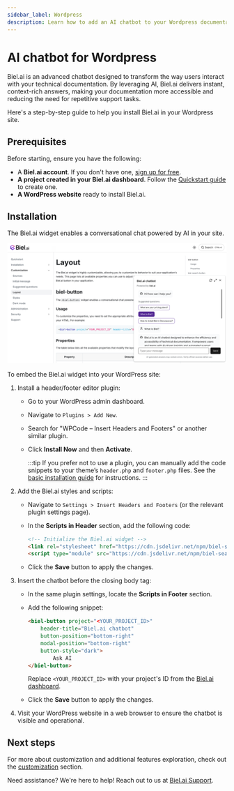 ```yaml
---
sidebar_label: Wordpress
description: Learn how to add an AI chatbot to your Wordpress documentation site with this step-by-step guide.
---
```


# AI chatbot for Wordpress

Biel.ai is an advanced chatbot designed to transform the way users interact with your technical documentation.
By leveraging AI, Biel.ai delivers instant, context-rich answers, making your documentation more accessible and reducing the need for repetitive support tasks.

Here's a step-by-step guide to help you install Biel.ai in your Wordpress site.

## Prerequisites

Before starting, ensure you have the following:

- A **Biel.ai account**. If you don't have one, [sign up for free](https://app.biel.ai/accounts/signup/).
- **A project created in your Biel.ai dashboard**. Follow the [Quickstart guide](../quickstart.md) to create one.
- **A WordPress website** ready to install Biel.ai.  

## Installation

The Biel.ai widget enables a conversational chat powered by AI in your site.

![Chatbot widget for docs](./images/biel-widget-docs.png)

To embed the Biel.ai widget into your WordPress site:

1. Install a header/footer editor plugin:

    * Go to your WordPress admin dashboard.
    * Navigate to `Plugins > Add New`.
    * Search for "WPCode – Insert Headers and Footers" or another similar plugin.
    * Click **Install Now** and then **Activate**.

        :::tip
        If you prefer not to use a plugin, you can manually add the code snippets to your theme’s `header.php` and `footer.php` files. See the [basic installation guide](./cdn.md) for instructions.
        :::

1. Add the Biel.ai styles and scripts:
    
    * Navigate to `Settings > Insert Headers and Footers` (or the relevant plugin settings page).
    
    * In the **Scripts in Header** section, add the following code:

        ```html
        <!-- Initialize the Biel.ai widget -->
        <link rel="stylesheet" href="https://cdn.jsdelivr.net/npm/biel-search/dist/biel-search/biel-search.css">
        <script type="module" src="https://cdn.jsdelivr.net/npm/biel-search/dist/biel-search/biel-search.esm.js"></script>
        ```
    * Click the **Save** button to apply the changes.

3. Insert the chatbot before the closing body tag:

    * In the same plugin settings, locate the **Scripts in Footer** section.
    * Add the following snippet:

        ```html
        <biel-button project="<YOUR_PROJECT_ID>" 
            header-title="Biel.ai chatbot"
            button-position="bottom-right"
            modal-position="bottom-right"
            button-style="dark">
                Ask AI
        </biel-button>
        ```

        Replace `<YOUR_PROJECT_ID>` with your project's ID from the [Biel.ai dashboard](../quickstart.md#2-create-a-project).
    * Click the **Save** button to apply the changes.

1. Visit your WordPress website in a web browser to ensure the chatbot is visible and operational.

## Next steps

For more about customization and additional features exploration, check out the [customization](/category/customization) section.

Need assistance? We're here to help! Reach out to us at [Biel.ai Support](https://biel.ai/contact).